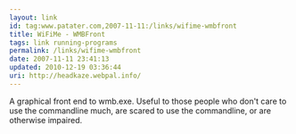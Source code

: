 ```yaml
---
layout: link
id: tag:www.patater.com,2007-11-11:/links/wifime-wmbfront
title: WiFiMe - WMBFront
tags: link running-programs
permalink: /links/wifime-wmbfront
date: 2007-11-11 23:41:13
updated: 2010-12-19 03:36:44
uri: http://headkaze.webpal.info/
---
```

A graphical front end to wmb.exe. Useful to those people who don't care to use
the commandline much, are scared to use the commandline, or are otherwise
impaired.
